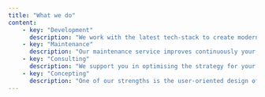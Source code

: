 ```yaml
---
title: "What we do"
content:
    - key: "Development"
      description: "We work with the latest tech-stack to create modern android application architecture that is loosely coupled, scalable, maintainable and testable."
    - key: "Maintenance"
      description: "Our maintenance service improves continuously your applications quality after the release to give your users the best possible experience."
    - key: "Consulting"
      description: "We support you in optimising the strategy for your project by identifying and analysing weak points and developing solutions."
    - key: "Concepting"
      description: "One of our strengths is the user-oriented design of mobile apps. Our focus is on usability to deliver the best possible user experience."
---
```

